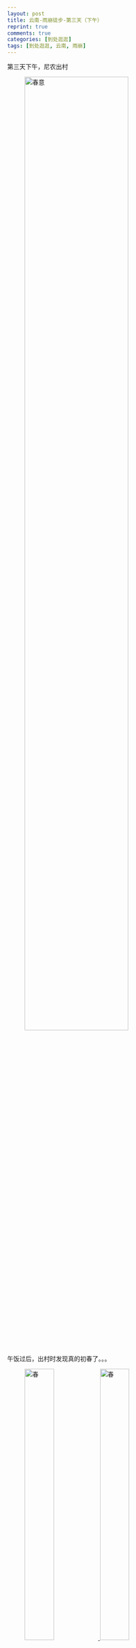 ```yaml
---
layout: post
title: 云南-雨崩徒步-第三天（下午）
reprint: true
comments: true
categories: [到处逛逛]
tags: [到处逛逛, 云南, 雨崩]
---
```


第三天下午，尼农出村

<figure>
    <a href="http://of74i8aex.bkt.clouddn.com/images/20160324/DSC04280.jpg" target="_blank">
        <img src="http://of74i8aex.bkt.clouddn.com/images/20160324/DSC04280.jpg" alt="春意" width="75%">
    </a>
</figure>

午饭过后，出村时发现真的初春了。。。


<figure class="half">
    <a href="http://of74i8aex.bkt.clouddn.com/images/20160324/DSC04281.jpg" target="_blank">
        <img src="http://of74i8aex.bkt.clouddn.com/images/20160324/DSC04281.jpg" alt="春" width="40%">
    </a>
    <a href="http://of74i8aex.bkt.clouddn.com/images/20160324/DSC04283.jpg" target="_blank">
        <img src="http://of74i8aex.bkt.clouddn.com/images/20160324/DSC04283.jpg" alt="春" width="40%">
    </a>
</figure>

再来两张。。。

<figure>
    <a href="http://of74i8aex.bkt.clouddn.com/images/20160324/DSC04285.jpg" target="_blank">
        <img src="http://of74i8aex.bkt.clouddn.com/images/20160324/DSC04285.jpg" alt="上路" width="50%">
    </a>
</figure>

开始上路，在山坡上横走，一侧是坡下，一侧是山坡。。。


<figure class="half">
    <a href="http://of74i8aex.bkt.clouddn.com/images/20160324/DSC04288.jpg" target="_blank">
        <img src="http://of74i8aex.bkt.clouddn.com/images/20160324/DSC04288.jpg" alt="队伍" width="30%">
    </a>
    <a href="http://of74i8aex.bkt.clouddn.com/images/20160324/DSC04289.jpg" target="_blank">
        <img src="http://of74i8aex.bkt.clouddn.com/images/20160324/DSC04289.jpg" alt="队伍" width="30%">
    </a>
</figure>

刚出发不久，遇到一大批运送资源的队伍。。。狭路相逢，内侧让路。。。


<figure class="half">
    <a href="http://of74i8aex.bkt.clouddn.com/images/20160324/DSC04295.jpg" target="_blank">
        <img src="http://of74i8aex.bkt.clouddn.com/images/20160324/DSC04295.jpg" alt="谷底" width="40%">
    </a>
    <a href="http://of74i8aex.bkt.clouddn.com/images/20160324/DSC04296.jpg" target="_blank">
        <img src="http://of74i8aex.bkt.clouddn.com/images/20160324/DSC04296.jpg" alt="谷底" width="40%">
    </a>
</figure>

下方的木屋与马匹。。。


<figure class="half">
    <a href="http://of74i8aex.bkt.clouddn.com/images/20160324/DSC04297.jpg" target="_blank">
        <img src="http://of74i8aex.bkt.clouddn.com/images/20160324/DSC04297.jpg" alt="路" width="30%">
    </a>
    <a href="http://of74i8aex.bkt.clouddn.com/images/20160324/DSC04298.jpg" target="_blank">
        <img src="http://of74i8aex.bkt.clouddn.com/images/20160324/DSC04298.jpg" alt="路" width="30%">
    </a>
</figure>

前进的道路，不是很宽阔也不是很平直，不过方向是明确的。。。


<figure class="half">
    <a href="http://of74i8aex.bkt.clouddn.com/images/20160324/DSC04300.jpg" target="_blank">
        <img src="http://of74i8aex.bkt.clouddn.com/images/20160324/DSC04300.jpg" alt="路面" width="40%">
    </a>
    <a href="http://of74i8aex.bkt.clouddn.com/images/20160324/DSC04302.jpg" target="_blank">
        <img src="http://of74i8aex.bkt.clouddn.com/images/20160324/DSC04302.jpg" alt="路面" width="40%">
    </a>
</figure>

虽然可能坎坷了点儿，但是好在可以不影响前进的步伐。。。


<figure>
    <a href="http://of74i8aex.bkt.clouddn.com/images/20160324/DSC04303.jpg" target="_blank">
        <img src="http://of74i8aex.bkt.clouddn.com/images/20160324/DSC04303.jpg" alt="继续前进" width="50%">
    </a>
</figure>

继续前进。。。


<figure>
    <a href="http://of74i8aex.bkt.clouddn.com/images/20160324/DSC04304.jpg" target="_blank">
        <img src="http://of74i8aex.bkt.clouddn.com/images/20160324/DSC04304.jpg" alt="远处雪山" width="75%">
    </a>
</figure>

远处。雪山。。。


<figure>
    <a href="http://of74i8aex.bkt.clouddn.com/images/20160324/DSC04305.jpg" target="_blank">
        <img src="http://of74i8aex.bkt.clouddn.com/images/20160324/DSC04305.jpg" alt="远处雪山" width="75%">
    </a>
</figure>

拉近看看，嗯，不知道是啥雪山。。。


<figure>
    <a href="http://of74i8aex.bkt.clouddn.com/images/20160324/DSC04308.jpg" target="_blank">
        <img src="http://of74i8aex.bkt.clouddn.com/images/20160324/DSC04308.jpg" alt="山涧溪流" width="50%">
    </a>
</figure>

山涧之间，一股清流流下。。。


<figure>
    <a href="http://of74i8aex.bkt.clouddn.com/images/20160324/DSC04309.jpg" target="_blank">
        <img src="http://of74i8aex.bkt.clouddn.com/images/20160324/DSC04309.jpg" alt="树、热" width="50%">
    </a>
</figure>

我想说，你应该是很热吧。。。


<figure>
    <a href="http://of74i8aex.bkt.clouddn.com/images/20160324/DSC04311.jpg" target="_blank">
        <img src="http://of74i8aex.bkt.clouddn.com/images/20160324/DSC04311.jpg" alt="天空" width="75%">
    </a>
</figure>

天空是这样子的。。。


<figure class="half">
    <a href="http://of74i8aex.bkt.clouddn.com/images/20160324/DSC04313.jpg" target="_blank">
        <img src="http://of74i8aex.bkt.clouddn.com/images/20160324/DSC04313.jpg" alt="路面" width="40%">
    </a>
    <a href="http://of74i8aex.bkt.clouddn.com/images/20160324/DSC04314.jpg" target="_blank">
        <img src="http://of74i8aex.bkt.clouddn.com/images/20160324/DSC04314.jpg" alt="路面" width="40%">
    </a>
</figure>

路面是这样子的。。。


<figure>
    <a href="http://of74i8aex.bkt.clouddn.com/images/20160324/DSC04316.jpg" target="_blank">
        <img src="http://of74i8aex.bkt.clouddn.com/images/20160324/DSC04316.jpg" alt="前进" width="50%">
    </a>
</figure>

蜿蜒曲折的道路，继续前进。。。


<figure>
    <a href="http://of74i8aex.bkt.clouddn.com/images/20160324/DSC04319.jpg" target="_blank">
        <img src="http://of74i8aex.bkt.clouddn.com/images/20160324/DSC04319.jpg" alt="尼农" width="75%">
    </a>
</figure>

尼农就在前方。。。


<figure class="half">
    <a href="http://of74i8aex.bkt.clouddn.com/images/20160324/DSC04323.jpg" target="_blank">
        <img src="http://of74i8aex.bkt.clouddn.com/images/20160324/DSC04323.jpg" alt="桃花" width="40%">
    </a>
    <a href="http://of74i8aex.bkt.clouddn.com/images/20160324/DSC04326.jpg" target="_blank">
        <img src="http://of74i8aex.bkt.clouddn.com/images/20160324/DSC04326.jpg" alt="桃花" width="40%">
    </a>
</figure>

路边桃花朵朵开。。。


<figure class="half">
    <a href="http://of74i8aex.bkt.clouddn.com/images/20160324/DSC04340.jpg" target="_blank">
        <img src="http://of74i8aex.bkt.clouddn.com/images/20160324/DSC04340.jpg" alt="继续前进" width="40%">
    </a>
    <a href="http://of74i8aex.bkt.clouddn.com/images/20160324/DSC04348.jpg" target="_blank">
        <img src="http://of74i8aex.bkt.clouddn.com/images/20160324/DSC04348.jpg" alt="继续前进" width="40%">
    </a>
</figure>

继续前进。。。


<figure>
    <a href="http://of74i8aex.bkt.clouddn.com/images/20160324/DSC04349.jpg" target="_blank">
        <img src="http://of74i8aex.bkt.clouddn.com/images/20160324/DSC04349.jpg" alt="路旁" width="75%">
    </a>
</figure>

路牌，枯木林立，石头成群。。。


<figure>
    <a href="http://of74i8aex.bkt.clouddn.com/images/20160324/DSC04350.jpg" target="_blank">
        <img src="http://of74i8aex.bkt.clouddn.com/images/20160324/DSC04350.jpg" alt="路" width="75%">
    </a>
</figure>

路越来越难走。。。


<figure class="half">
    <img src="http://of74i8aex.bkt.clouddn.com/images/20160324/DSC04354.jpg" alt="石路" width="30%">
    <a href="http://of74i8aex.bkt.clouddn.com/images/20160324/DSC04355.jpg" target="_blank">
        <img src="http://of74i8aex.bkt.clouddn.com/images/20160324/DSC04355.jpg" alt="沙路" width="30%">
    </a>
</figure>

路变得不是崎岖的石头，就是细碎的石头，小心行走。。。


<figure>
    <a href="http://of74i8aex.bkt.clouddn.com/images/20160324/DSC04356.jpg" target="_blank">
        <img src="http://of74i8aex.bkt.clouddn.com/images/20160324/DSC04356.jpg" alt="下山" width="75%">
    </a>
</figure>

正所谓上山容易下山难，这个发卡下坡要小心。。。














